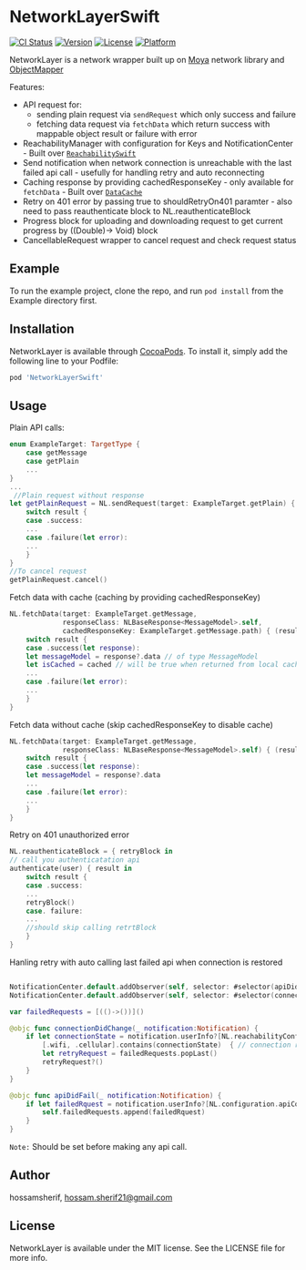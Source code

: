 # NetworkLayerSwift

[![CI Status](https://img.shields.io/travis/hossamsherif/NetworkLayer.svg?style=flat)](https://travis-ci.org/hossamsherif/NetworkLayer)
[![Version](https://img.shields.io/cocoapods/v/NetworkLayer.svg?style=flat)](https://cocoapods.org/pods/NetworkLayer)
[![License](https://img.shields.io/cocoapods/l/NetworkLayer.svg?style=flat)](https://cocoapods.org/pods/NetworkLayer)
[![Platform](https://img.shields.io/cocoapods/p/NetworkLayer.svg?style=flat)](https://cocoapods.org/pods/NetworkLayer)

NetworkLayer is a network wrapper built up on [Moya](https://github.com/Moya/Moya) network library and [ObjectMapper](https://github.com/tristanhimmelman/ObjectMapper)

Features:
- API request for:
    - sending plain request via `sendRequest` which only success and failure
    - fetching data request via `fetchData` which return success with mappable object result or failure with error
- ReachabilityManager with configuration for Keys and NotificationCenter - Built over [`ReachabilitySwift`](https://github.com/ashleymills/Reachability.swift)
- Send notification when network connection is unreachable with the last failed api call - usefully for handling retry and auto reconnecting
- Caching response by providing cachedResponseKey - only available for `fetchData` - Built over [`DataCache`](https://github.com/huynguyencong/DataCache)
- Retry on 401 error by passing true to shouldRetryOn401 paramter - also need to pass reauthenticate block to NL.reauthenticateBlock
- Progress block for uploading and downloading request to get current progress by ((Double)-> Void) block
- CancellableRequest wrapper to cancel request and check request status

## Example

To run the example project, clone the repo, and run `pod install` from the Example directory first.

## Installation

NetworkLayer is available through [CocoaPods](https://cocoapods.org). To install
it, simply add the following line to your Podfile:

```ruby
pod 'NetworkLayerSwift'
```

## Usage
Plain API calls:
```swift
enum ExampleTarget: TargetType {
    case getMessage
    case getPlain
    ...
}
...
 //Plain request without response
let getPlainRequest = NL.sendRequest(target: ExampleTarget.getPlain) { (result)
    switch result {
    case .success:
    ...
    case .failure(let error): 
    ...
    }
}
//To cancel request
getPlainRequest.cancel()
```
Fetch data with cache (caching by providing cachedResponseKey)
```swift
NL.fetchData(target: ExampleTarget.getMessage,
             responseClass: NLBaseResponse<MessageModel>.self,
             cachedResponseKey: ExampleTarget.getMessage.path) { (result, cached) in
    switch result {
    case .success(let response):
    let messageModel = response?.data // of type MessageModel
    let isCached = cached // will be true when returned from local cache
    ...
    case .failure(let error):
    ...
    }
}
```
Fetch data without cache (skip cachedResponseKey to disable cache)
```swift
NL.fetchData(target: ExampleTarget.getMessage,
             responseClass: NLBaseResponse<MessageModel>.self) { (result, _) in
    switch result {
    case .success(let response):
    let messageModel = response?.data 
    ...
    case .failure(let error):
    ...
    }
}
```
Retry on 401 unauthorized error
```swift
NL.reauthenticateBlock = { retryBlock in
// call you authenticatation api
authenticate(user) { result in
    switch result {
    case .success:
    ...
    retryBlock()
    case. failure:
    ...
    //should skip calling retrtBlock
    }
}
```
Hanling retry with auto calling last failed api when connection is restored
```swift

NotificationCenter.default.addObserver(self, selector: #selector(apiDidFail(_:)), name: .NLApiConnectionFailure, object: nil)
NotificationCenter.default.addObserver(self, selector: #selector(connectionDidChange(_:)), name: .NLDidChangeConnection, object: nil)

var failedRequests = [(()->())]()

@objc func connectionDidChange(_ notification:Notification) {
    if let connectionState = notification.userInfo?[NL.reachabilityConfiguration.didChangeConnectionUserInfoKey] as? ConnectionType,
        [.wifi, .cellular].contains(connectionState)  { // connection restored
        let retryRequest = failedRequests.popLast()
        retryRequest?()
    }    
}

@objc func apiDidFail(_ notification:Notification) {
    if let failedRquest = notification.userInfo?[NL.configuration.apiConnectionFailureUserInfoKey] as? () -> () {
        self.failedRequests.append(failedRquest)
    }
}

```
`Note:` Should be set before making any api call.
## Author

hossamsherif, hossam.sherif21@gmail.com

## License

NetworkLayer is available under the MIT license. See the LICENSE file for more info.

